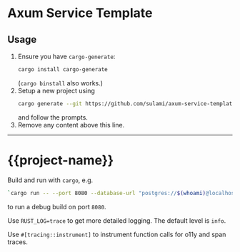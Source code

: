 # Axum Service Template

## Usage

1. Ensure you have `cargo-generate`:
   ```sh
   cargo install cargo-generate
   ```
   (`cargo binstall` also works.)
2. Setup a new project using
   ```sh
   cargo generate --git https://github.com/sulami/axum-service-template
   ```
   and follow the prompts.
3. Remove any content above this line.
---

# {{project-name}}

Build and run with `cargo`, e.g.
```sh
`cargo run -- --port 8080 --database-url "postgres://$(whoami)@localhost:5432/postgres"
```
to run a debug build on port `8080`.

Use `RUST_LOG=trace` to get more detailed logging. The default level is `info`.

Use `#[tracing::instrument]` to instrument function calls for o11y and span traces.